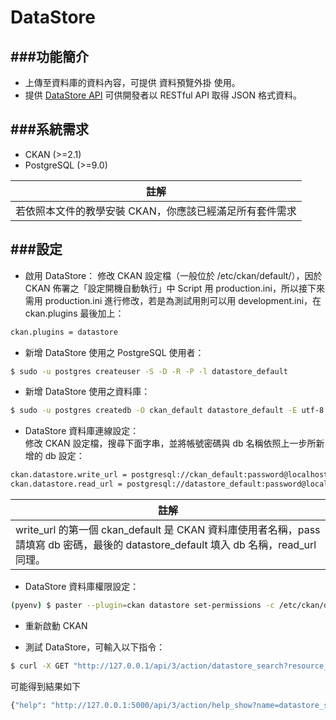 # DataStore

###功能簡介
---
* 上傳至資料庫的資料內容，可提供 資料預覽外掛 使用。
* 提供 [DataStore API](http://docs.ckan.org/en/latest/maintaining/datastore.html#the-datastore-api) 可供開發者以 RESTful API 取得 JSON 格式資料。

###系統需求
---
* CKAN (>=2.1)
* PostgreSQL (>=9.0)

| 註解 |
| -- |
| 若依照本文件的教學安裝 CKAN，你應該已經滿足所有套件需求 |

###設定
---
* 啟用 DataStore：
修改 CKAN 設定檔（一般位於 /etc/ckan/default/），因於 CKAN 佈署之「設定開機自動執行」中 Script 用 production.ini，所以接下來需用 production.ini 進行修改，若是為測試用則可以用 development.ini，在 ckan.plugins 最後加上：
```Bash
ckan.plugins = datastore
```

* 新增 DataStore 使用之 PostgreSQL 使用者：
```Bash
$ sudo -u postgres createuser -S -D -R -P -l datastore_default
```

* 新增 DataStore 使用之資料庫：
```Bash
$ sudo -u postgres createdb -O ckan_default datastore_default -E utf-8
```

* DataStore 資料庫連線設定：<br>
修改 CKAN 設定檔，搜尋下面字串，並將帳號密碼與 db 名稱依照上一步所新增的 db 設定：
```Bash
ckan.datastore.write_url = postgresql://ckan_default:password@localhost/datastore_default
ckan.datastore.read_url = postgresql://datastore_default:password@localhost/datastore_default
```

| 註解 |
| -- |
| write_url 的第一個 ckan_default 是 CKAN 資料庫使用者名稱，pass 請填寫 db 密碼，最後的 datastore_default 填入 db 名稱，read_url 同理。 |

* DataStore 資料庫權限設定：
```Bash
(pyenv) $ paster --plugin=ckan datastore set-permissions -c /etc/ckan/default/production.ini
```

* 重新啟動 CKAN

* 測試 DataStore，可輸入以下指令：
```Bash
$ curl -X GET "http://127.0.0.1/api/3/action/datastore_search?resource_id=_table_metadata"
```
可能得到結果如下
```Bash
{"help": "http://127.0.0.1:5000/api/3/action/help_show?name=datastore_search", "success": true, "result": {"resource_id": "_table_metadata", "fields": [{"type": "text", "id": "_id"}, {"type": "name", "id": "name"}, {"type": "oid", "id": "oid"}, {"type": "name", "id": "alias_of"}], "records": [{"_id": "1fab8662e5772995", "alias_of": "pg_views", "name": "_table_metadata", "oid": 18106}, {"_id": "21b5fe766665b205", "alias_of": "pg_tables", "name": "_table_metadata", "oid": 18106}], "_links": {"start": "/api/3/action/datastore_search?resource_id=_table_metadata", "next": "/api/3/action/datastore_search?offset=100&resource_id=_table_metadata"}, "total": 2}}
```



